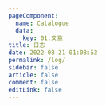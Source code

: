 ```yaml
---
pageComponent:
  name: Catalogue
  data:
    key: 01.文章
title: 日志
date: 2022-08-21 01:08:52
permalink: /log/
sidebar: false
article: false
comment: false
editLink: false
---
```

